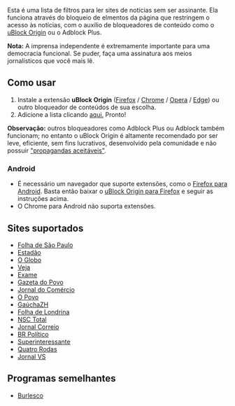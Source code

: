 Esta é uma lista de filtros para ler sites de notícias sem ser assinante. Ela funciona através do bloqueio de elmentos da página que restringem o acesso às notícias, com o auxílio de bloqueadores de conteúdo como o [uBlock Origin](https://github.com/gorhill/uBlock) ou o Adblock Plus.

__Nota:__ A imprensa independente é extremamente importante para uma democracia funcional. Se puder, faça uma assinatura aos meios jornalísticos que você mais lê.

## Como usar

1. Instale a extensão __uBlock Origin__ ([Firefox](https://addons.mozilla.org/pt-BR/firefox/addon/ublock-origin/) / [Chrome](https://chrome.google.com/webstore/detail/ublock-origin/cjpalhdlnbpafiamejdnhcphjbkeiagm?hl=pt-BR) / [Opera](https://addons.opera.com/pt-br/extensions/details/ublock/) / [Edge](https://www.microsoft.com/pt-br/p/ublock-origin/9nblggh444l4)) ou outro bloqueador de conteúdos de sua escolha.
2. Adicione a lista clicando [aqui.](abp:subscribe?location=https://raw.githubusercontent.com/fabiom/br-paywall/master/br-paywall.txt&amp;title=br-paywall) Pronto!

__Observação:__ outros bloqueadores como Adblock Plus ou Adblock também funcionam; no entanto o uBlock Origin é altamente recomendado por ser leve, eficiente, sem fins lucrativos, desenvolvido pela comunidade e não possuir ["propagandas aceitáveis"](https://www.theverge.com/2016/9/13/12890050/adblock-plus-now-sells-ads).


### Android
- É necessário um navegador que suporte extensões, como o [Firefox para Android](https://play.google.com/store/apps/details?id=org.mozilla.firefox&hl=pt_BR). Basta então baixar o [uBlock Origin para Firefox](https://addons.mozilla.org/pt-BR/firefox/addon/ublock-origin/) e seguir as instruções acima.
- O Chrome para Android não suporta extensões.


## Sites suportados

- [Folha de São Paulo](https://www.folha.uol.com.br/)
- [Estadão](https://www.estadao.com.br/)
- [O Globo](https://oglobo.globo.com/)
- [Veja](https://veja.abril.com.br/)
- [Exame](https://exame.abril.com.br/)
- [Gazeta do Povo](https://www.gazetadopovo.com.br/)
- [Jornal do Comércio](https://www.jornaldocomercio.com/)
- [O Povo](https://www.opovo.com.br/)
- [GaúchaZH](https://gauchazh.clicrbs.com.br/)
- [Folha de Londrina](https://www.folhadelondrina.com.br/)
- [NSC Total](https://www.nsctotal.com.br)
- [Jornal Correio](https://www.correio24horas.com.br/)
- [BR Político](https://brpolitico.com.br/)
- [Superinteressante](https://super.abril.com.br/)
- [Quatro Rodas](https://quatrorodas.abril.com.br/)
- [Jornal VS](https://www.jornalvs.com.br/)

## Programas semelhantes

- [Burlesco](https://burles.co/)
